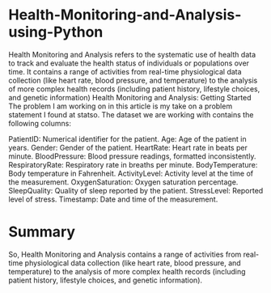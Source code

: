 # Health-Monitoring-and-Analysis-using-Python
Health Monitoring and Analysis refers to the systematic use of health data to track and evaluate the health status of individuals or populations over time. It contains a range of activities from real-time physiological data collection (like heart rate, blood pressure, and temperature) to the analysis of more complex health records (including patient history, lifestyle choices, and genetic information)
Health Monitoring and Analysis: Getting Started
The problem I am working on in this article is my take on a problem statement I found at statso. The dataset we are working with contains the following columns:

PatientID: Numerical identifier for the patient.
Age: Age of the patient in years.
Gender: Gender of the patient.
HeartRate: Heart rate in beats per minute.
BloodPressure: Blood pressure readings, formatted inconsistently.
RespiratoryRate: Respiratory rate in breaths per minute.
BodyTemperature: Body temperature in Fahrenheit.
ActivityLevel: Activity level at the time of the measurement.
OxygenSaturation: Oxygen saturation percentage.
SleepQuality: Quality of sleep reported by the patient.
StressLevel: Reported level of stress.
Timestamp: Date and time of the measurement.

# Summary
So, Health Monitoring and Analysis contains a range of activities from real-time physiological data collection (like heart rate, blood pressure, and temperature) to the analysis of more complex health records (including patient history, lifestyle choices, and genetic information).
